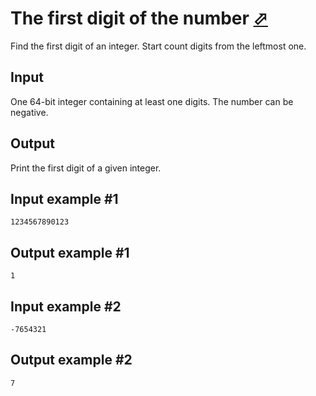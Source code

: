 # The first digit of the number [⬀](https://www.e-olymp.com/en/contests/9563/problems/83877)
Find the first digit of an integer. Start count digits from the leftmost one.

## Input
One 64-bit integer containing at least one digits. The number can be negative.

## Output
Print the first digit of a given integer.

## Input example #1
```
1234567890123
```

## Output example #1
```
1
```

## Input example #2
```
-7654321
```

## Output example #2
```
7
```